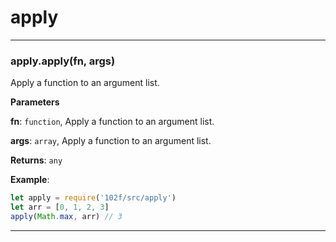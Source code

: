 # apply





* * *

### apply.apply(fn, args) 

Apply a function to an argument list.

**Parameters**

**fn**: `function`, Apply a function to an argument list.

**args**: `array`, Apply a function to an argument list.

**Returns**: `any`

**Example**:
```js
let apply = require('102f/src/apply')
let arr = [0, 1, 2, 3]
apply(Math.max, arr) // 3
```



* * *










